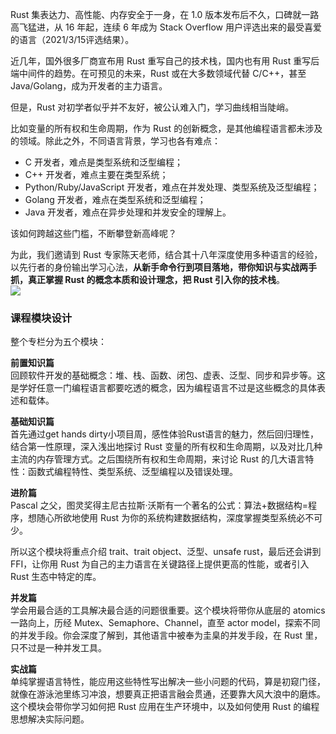Rust 集表达力、高性能、内存安全于一身，在 1.0 版本发布后不久，口碑就一路高飞猛进，从 16 年起，连续 6 年成为 Stack Overflow 用户评选出来的最受喜爱的语言（2021/3/15评选结果）。

近几年，国外很多厂商宣布用 Rust 重写自己的技术栈，国内也有用 Rust 重写后端中间件的趋势。在可预见的未来，Rust 或在大多数领域代替 C/C++，甚至 Java/Golang，成为开发者的主力语言。

但是，Rust 对初学者似乎并不友好，被公认难入门，学习曲线相当陡峭。

比如变量的所有权和生命周期，作为 Rust 的创新概念，是其他编程语言都未涉及的领域。除此之外，不同语言背景，学习也各有难点：

- C 开发者，难点是类型系统和泛型编程；
- C++ 开发者，难点主要在类型系统；
- Python/Ruby/JavaScript 开发者，难点在并发处理、类型系统及泛型编程；
- Golang 开发者，难点在类型系统和泛型编程；
- Java 开发者，难点在异步处理和并发安全的理解上。

该如何跨越这些门槛，不断攀登新高峰呢？

为此，我们邀请到 Rust 专家陈天老师，结合其十八年深度使用多种语言的经验，以先行者的身份输出学习心法，**从新手命令行到项目落地，带你知识与实战两手抓，真正掌握 Rust 的概念本质和设计理念，把 Rust 引入你的技术栈**。  
![](https://static001.geekbang.org/resource/image/1c/8d/1cf03ee698cyy875e8fac45b8ed5f88d.jpg)

### 课程模块设计

整个专栏分为五个模块：

**前置知识篇**  
回顾软件开发的基础概念：堆、栈、函数、闭包、虚表、泛型、同步和异步等。这是学好任意一门编程语言都要吃透的概念，因为编程语言不过是这些概念的具体表述和载体。

**基础知识篇**  
首先通过get hands dirty小项目周，感性体验Rust语言的魅力，然后回归理性，结合第一性原理，深入浅出地探讨 Rust 变量的所有权和生命周期，以及对比几种主流的内存管理方式。之后围绕所有权和生命周期，来讨论 Rust 的几大语言特性：函数式编程特性、类型系统、泛型编程以及错误处理。

**进阶篇**  
Pascal 之父，图灵奖得主尼古拉斯·沃斯有一个著名的公式：算法+数据结构=程序，想随心所欲地使用 Rust 为你的系统构建数据结构，深度掌握类型系统必不可少。

所以这个模块将重点介绍 trait、trait object、泛型、unsafe rust，最后还会讲到 FFI，让你用 Rust 为自己的主力语言在关键路径上提供更高的性能，或者引入 Rust 生态中特定的库。

**并发篇**  
学会用最合适的工具解决最合适的问题很重要。这个模块将带你从底层的 atomics 一路向上，历经 Mutex、Semaphore、Channel，直至 actor model，探索不同的并发手段。你会深度了解到，其他语言中被奉为圭臬的并发手段，在 Rust 里，只不过是一种并发工具。

**实战篇**  
单纯掌握语言特性，能应用这些特性写出解决一些小问题的代码，算是初窥门径，就像在游泳池里练习冲浪，想要真正把语言融会贯通，还要靠大风大浪中的磨炼。这个模块会带你学习如何把 Rust 应用在生产环境中，以及如何使用 Rust 的编程思想解决实际问题。